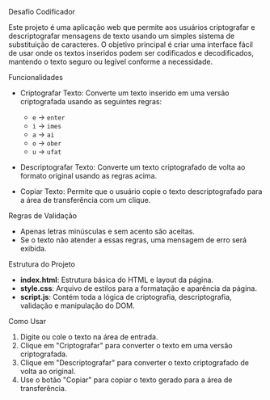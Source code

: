  Desafio Codificador

Este projeto é uma aplicação web que permite aos usuários criptografar e descriptografar mensagens de texto usando um simples sistema de substituição de caracteres. O objetivo principal é criar uma interface fácil de usar onde os textos inseridos podem ser codificados e decodificados, mantendo o texto seguro ou legível conforme a necessidade.

 Funcionalidades

- Criptografar Texto: Converte um texto inserido em uma versão criptografada usando as seguintes regras:
  - `e` -> `enter`
  - `i` -> `imes`
  - `a` -> `ai`
  - `o` -> `ober`
  - `u` -> `ufat`

- Descriptografar Texto: Converte um texto criptografado de volta ao formato original usando as regras acima.

- Copiar Texto: Permite que o usuário copie o texto descriptografado para a área de transferência com um clique.

Regras de Validação

- Apenas letras minúsculas e sem acento são aceitas.
- Se o texto não atender a essas regras, uma mensagem de erro será exibida.

Estrutura do Projeto

- **index.html**: Estrutura básica do HTML e layout da página.
- **style.css**: Arquivo de estilos para a formatação e aparência da página.
- **script.js**: Contém toda a lógica de criptografia, descriptografia, validação e manipulação do DOM.

Como Usar

1. Digite ou cole o texto na área de entrada.
2. Clique em "Criptografar" para converter o texto em uma versão criptografada.
3. Clique em "Descriptografar" para converter o texto criptografado de volta ao original.
4. Use o botão "Copiar" para copiar o texto gerado para a área de transferência.



